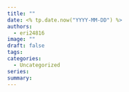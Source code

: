 ```yaml
---
title: ""
date: <% tp.date.now("YYYY-MM-DD") %>
authors:
  - eri24816
image: ""
draft: false
tags: 
categories:
  - Uncategorized
series: 
summary:
---
```

